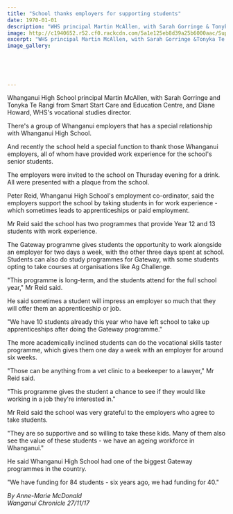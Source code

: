 ```yaml
---
title: "School thanks employers for supporting students"
date: 1970-01-01
description: "WHS principal Martin McAllen, with Sarah Gorringe & Tonyka Te Rangi from Smart Start Care & Education Centre, & Diane Howard, WHS's vocational studies..."
image: http://c1940652.r52.cf0.rackcdn.com/5a1e125eb8d39a25b6000aac/Supporting-student-thanks-from-school.jpg
excerpt: "WHS principal Martin McAllen, with Sarah Gorringe &Tonyka Te Rangi from Smart Start Care & Education Centre, & Diane Howard, WHS's vocational studies director."
image_gallery:
    
    
    
    
    
---
```


<p><span>Whanganui High School principal Martin McAllen, with Sarah Gorringe and Tonyka Te Rangi from Smart Start Care and Education Centre, and Diane Howard, WHS's vocational studies director.</span></p>
<p class="element element-paragraph">There's a group of Whanganui employers that has a special relationship with Whanganui High School.</p>
<p class="element element-paragraph">And recently the school held a special function to thank those Whanganui employers, all of whom have provided work experience for the school's senior students.</p>
<p class="element element-paragraph">The employers were invited to the school on Thursday evening for a drink. All were presented with a plaque from the school.</p>
<p class="element element-paragraph">Peter Reid, Whanganui High School's employment co-ordinator, said the employers support the school by taking students in for work experience - which sometimes leads to apprenticeships or paid employment.</p>
<p class="element element-paragraph">Mr Reid said the school has two programmes that provide Year 12 and 13 students with work experience.</p>
<p class="element element-paragraph">The Gateway programme gives students the opportunity to work alongside an employer for two days a week, with the other three days spent at school. Students can also do study programmes for Gateway, with some students opting to take courses at organisations like Ag Challenge.</p>
<p class="element element-paragraph">"This programme is long-term, and the students attend for the full school year," Mr Reid said.</p>
<p class="element element-paragraph">He said sometimes a student will impress an employer so much that they will offer them an apprenticeship or job.</p>
<p class="element element-paragraph">"We have 10 students already this year who have left school to take up apprenticeships after doing the Gateway programme."</p>
<p class="element element-paragraph">The more academically inclined students can do the vocational skills taster programme, which gives them one day a week with an employer for around six weeks.</p>
<p class="element element-paragraph">"Those can be anything from a vet clinic to a beekeeper to a lawyer," Mr Reid said.</p>
<p class="element element-paragraph">"This programme gives the student a chance to see if they would like working in a job they're interested in."</p>
<p class="element element-paragraph">Mr Reid said the school was very grateful to the employers who agree to take students.</p>
<p class="element element-paragraph">"They are so supportive and so willing to take these kids. Many of them also see the value of these students - we have an ageing workforce in Whanganui."</p>
<p class="element element-paragraph">He said Whanganui High School had one of the biggest Gateway programmes in the country.</p>
<p class="element element-paragraph">"We have funding for 84 students - six years ago, we had funding for 40."</p>
<p class="element element-paragraph"><em>By Anne-Marie McDonald<br />Wanganui Chronicle 27/11/17</em></p>

